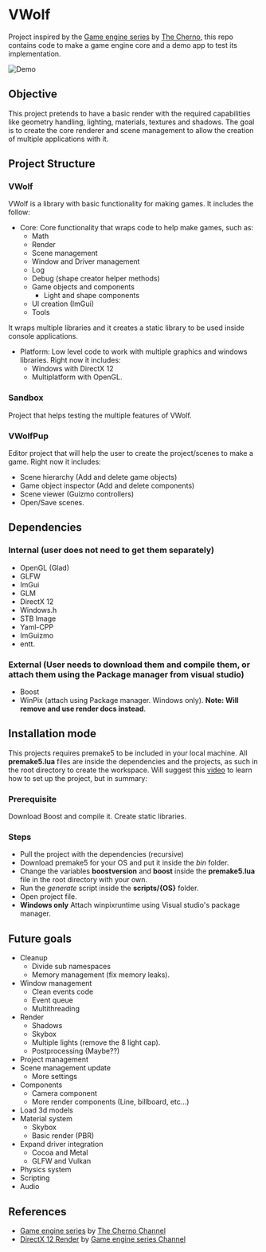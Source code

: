 # VWolf

Project inspired by the [Game engine series](https://www.youtube.com/playlist?list=PLlrATfBNZ98dC-V-N3m0Go4deliWHPFwT) by [The Cherno](https://www.youtube.com/@TheCherno), this repo contains code to make a game engine core and a demo app to test its implementation. 

![Demo](WolfPup_Wolf.gif)

## Objective

This project pretends to have a basic render with the required capabilities like geometry handling, lighting, materials, textures and shadows. The goal is to create the core renderer and scene management to allow the creation of multiple applications with it.

## Project Structure

### VWolf

VWolf is a library with basic functionality for making games. It includes the follow:

- Core: Core functionality that wraps code to help make games, such as:
    - Math
    - Render
    - Scene management
    - Window and Driver management
    - Log 
    - Debug (shape creator helper methods)
    - Game objects and components
        - Light and shape components
    - UI creation (ImGui)
    - Tools

It wraps multiple libraries and it creates a static library to be used inside console applications.

- Platform: Low level code to work with multiple graphics and windows libraries. Right now it includes:
    - Windows with DirectX 12
    - Multiplatform with OpenGL.

### Sandbox

Project that helps testing the multiple features of VWolf.

### VWolfPup

Editor project that will help the user to create the project/scenes to make a game. Right now it includes:

- Scene hierarchy (Add and delete game objects)
- Game object inspector (Add and delete components)
- Scene viewer (Guizmo controllers)
- Open/Save scenes.

## Dependencies

### Internal (user does not need to get them separately)
- OpenGL (Glad)
- GLFW
- ImGui
- GLM
- DirectX 12
- Windows.h
- STB Image
- Yaml-CPP
- ImGuizmo
- entt.

### External (User needs to download them and compile them, or attach them using the Package manager from visual studio)
- Boost
- WinPix (attach using Package manager. Windows only). **Note: Will remove and use render docs instead**.

## Installation mode

This projects requires premake5 to be included in your local machine. All **premake5.lua** files are inside the dependencies and the projects, as such in the root directory to create the workspace. Will suggest this [video](https://www.youtube.com/watch?v=sULV3aB2qeU&list=PLlrATfBNZ98dC-V-N3m0Go4deliWHPFwT&index=7) to learn how to set up the project, but in summary:

### Prerequisite

Download Boost and compile it. Create static libraries.

### Steps

- Pull the project with the dependencies (recursive)
- Download premake5 for your OS and put it inside the *bin* folder.
- Change the variables **boostversion** and **boost** inside the **premake5.lua** file in the root directory with your own.
- Run the *generate* script inside the **scripts/{OS}** folder.
- Open project file.
- **Windows only** Attach winpixruntime using Visual studio's package manager.

## Future goals

- Cleanup
    - Divide sub namespaces
    - Memory management (fix memory leaks).
- Window management
    - Clean events code
    - Event queue
    - Multithreading
- Render
    - Shadows
    - Skybox
    - Multiple lights (remove the 8 light cap).
    - Postprocessing (Maybe??)
- Project management
- Scene management update
    - More settings
- Components
    - Camera component
    - More render components (Line, billboard, etc...)
- Load 3d models
- Material system
    - Skybox
    - Basic render (PBR)
- Expand driver integration
    - Cocoa and Metal
    - GLFW and Vulkan
- Physics system
- Scripting
- Audio

## References

- [Game engine series](https://www.youtube.com/playlist?list=PLlrATfBNZ98dC-V-N3m0Go4deliWHPFwT) by [The Cherno Channel](https://www.youtube.com/@TheCherno)
- [DirectX 12 Render](https://www.youtube.com/playlist?list=PLU2nPsAdxKWQw1qBS9YdFi9hUMazppjV7) by [Game engine series Channel](https://www.youtube.com/@GameEngineSeries)
